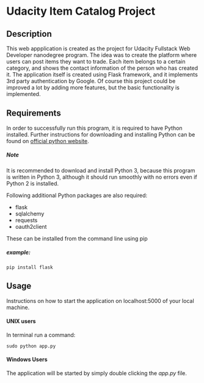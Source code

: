 # Udacity Item Catalog Project

## Description

This web appplication is created as the project for Udacity Fullstack Web Developer nanodegree program.
The idea was to create the platform where users can post items they want to trade. Each item belongs to a certain category, and shows the contact information of the person who has created it.
The application itself is created using Flask framework, and it implements 3rd party authentication by Google. Of course this project could be improved a lot by adding more features, but the basic functionality is implemented.

## Requirements

In order to successfully run this program, it is required to have Python installed. Further instructions for downloading and installing Python can be found on  [official python website](https://www.python.org/).
##### Note
It is recommended to download and install Python 3, because this program is written in Python 3, although it should run smoothly with no errors even if Python 2 is installed.

Following additional Python packages are also required:
- flask
- sqlalchemy
- requests
- oauth2client

These can be installed from the command line using pip
##### example:

`pip install flask`

## Usage

Instructions on how to start the application on localhost:5000 of your local machine.

#### UNIX users
In terminal run a command:

`sudo python app.py`

#### Windows Users
The application will be started by simply double clicking the *app.py* file.
